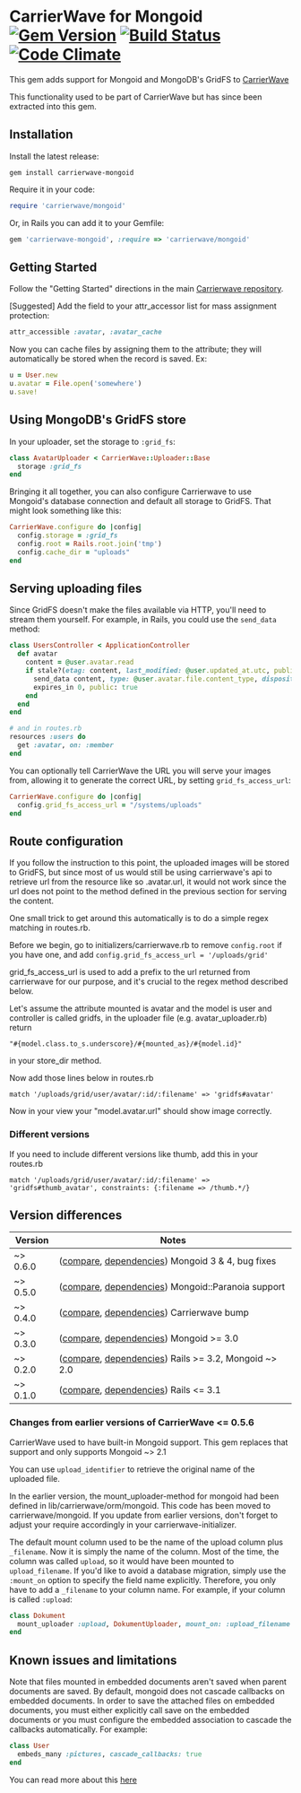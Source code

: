 # CarrierWave for Mongoid [![Gem Version](https://badge.fury.io/rb/carrierwave-mongoid.png)](http://badge.fury.io/rb/carrierwave-mongoid) [![Build Status](https://travis-ci.org/carrierwaveuploader/carrierwave-mongoid.png?branch=master)](http://travis-ci.org/carrierwaveuploader/carrierwave-mongoid) [![Code Climate](https://codeclimate.com/github/carrierwaveuploader/carrierwave-mongoid.png)](https://codeclimate.com/github/carrierwaveuploader/carrierwave-mongoid)

This gem adds support for Mongoid and MongoDB's GridFS to
[CarrierWave](https://github.com/carrierwaveuploader/carrierwave/)

This functionality used to be part of CarrierWave but has since been extracted
into this gem.

## Installation

Install the latest release:

    gem install carrierwave-mongoid

Require it in your code:

```ruby
require 'carrierwave/mongoid'
```

Or, in Rails you can add it to your Gemfile:

```ruby
gem 'carrierwave-mongoid', :require => 'carrierwave/mongoid'
```

## Getting Started

Follow the "Getting Started" directions in the main
[Carrierwave repository](https://raw.github.com/carrierwaveuploader/carrierwave/).

[Suggested] Add the field to your attr_accessor list for mass assignment
protection:

```ruby
attr_accessible :avatar, :avatar_cache
```

Now you can cache files by assigning them to the attribute; they will
automatically be stored when the record is saved. Ex:

```ruby
u = User.new
u.avatar = File.open('somewhere')
u.save!
```

## Using MongoDB's GridFS store

In your uploader, set the storage to `:grid_fs`:

```ruby
class AvatarUploader < CarrierWave::Uploader::Base
  storage :grid_fs
end
```

Bringing it all together, you can also configure Carrierwave to use Mongoid's
database connection and default all storage to GridFS. That might look something
like this:

```ruby
CarrierWave.configure do |config|
  config.storage = :grid_fs
  config.root = Rails.root.join('tmp')
  config.cache_dir = "uploads"
end
```

## Serving uploading files

Since GridFS doesn't make the files available via HTTP, you'll need to stream
them yourself. For example, in Rails, you could use the `send_data` method:

```ruby
class UsersController < ApplicationController
  def avatar
    content = @user.avatar.read
    if stale?(etag: content, last_modified: @user.updated_at.utc, public: true)
      send_data content, type: @user.avatar.file.content_type, disposition: "inline"
      expires_in 0, public: true
    end
  end
end

# and in routes.rb
resources :users do
  get :avatar, on: :member
end
```

You can optionally tell CarrierWave the URL you will serve your images from,
allowing it to generate the correct URL, by setting `grid_fs_access_url`:

```ruby
CarrierWave.configure do |config|
  config.grid_fs_access_url = "/systems/uploads"
end
```

## Route configuration

If you follow the instruction to this point, the uploaded images will be stored to GridFS, but since most of us would still be using
carrierwave's api to retrieve url from the resource like so .avatar.url, it would not work since the url does not point
to the method defined in the previous section for serving the content.

One small trick to get around this automatically is to do a simple regex matching in routes.rb.

Before we begin, go to initializers/carrierwave.rb 
to remove `config.root` if you have one, and add `config.grid_fs_access_url = '/uploads/grid'`

grid_fs_access_url is used to add a prefix to the url returned from carrierwave for our purpose, 
and it's crucial to the regex method described below.

Let's assume the attribute mounted is avatar and the model is user and controller is called gridfs,
in the uploader file (e.g. avatar_uploader.rb) return 

`"#{model.class.to_s.underscore}/#{mounted_as}/#{model.id}"`

in your store_dir method.

Now add those lines below in routes.rb

`match '/uploads/grid/user/avatar/:id/:filename' => 'gridfs#avatar'`

Now in your view your "model.avatar.url" should show image correctly.

### Different versions

If you need to include different versions like thumb, add this in your routes.rb

`match '/uploads/grid/user/avatar/:id/:filename' => 'gridfs#thumb_avatar', constraints: {:filename => /thumb.*/}`

## Version differences

| Version  | Notes                                                                           |
|----------|---------------------------------------------------------------------------------|
| ~> 0.6.0 | ([compare][compare-0.6], [dependencies][deps-0.6]) Mongoid 3 & 4, bug fixes     |
| ~> 0.5.0 | ([compare][compare-0.5], [dependencies][deps-0.5]) Mongoid::Paranoia support    |
| ~> 0.4.0 | ([compare][compare-0.4], [dependencies][deps-0.4]) Carrierwave bump             |
| ~> 0.3.0 | ([compare][compare-0.3], [dependencies][deps-0.3]) Mongoid >= 3.0               |
| ~> 0.2.0 | ([compare][compare-0.2], [dependencies][deps-0.2]) Rails >= 3.2, Mongoid ~> 2.0 |
| ~> 0.1.0 | ([compare][compare-0.1], [dependencies][deps-0.1]) Rails <= 3.1                 |

[compare-0.6]: https://github.com/carrierwaveuploader/carrierwave-mongoid/compare/v0.5.0...v0.6.0
[compare-0.5]: https://github.com/carrierwaveuploader/carrierwave-mongoid/compare/v0.4.0...v0.5.0
[compare-0.4]: https://github.com/carrierwaveuploader/carrierwave-mongoid/compare/v0.3.1...v0.4.0
[compare-0.3]: https://github.com/carrierwaveuploader/carrierwave-mongoid/compare/v0.2.1...v0.3.1
[compare-0.2]: https://github.com/carrierwaveuploader/carrierwave-mongoid/compare/v0.1.7...v0.2.2
[compare-0.1]: https://github.com/carrierwaveuploader/carrierwave-mongoid/compare/v0.1.1...v0.1.7

[deps-0.6]: https://rubygems.org/gems/carrierwave-mongoid/versions/0.6.0
[deps-0.5]: https://rubygems.org/gems/carrierwave-mongoid/versions/0.5.0
[deps-0.4]: https://rubygems.org/gems/carrierwave-mongoid/versions/0.4.0
[deps-0.3]: https://rubygems.org/gems/carrierwave-mongoid/versions/0.3.1
[deps-0.2]: https://rubygems.org/gems/carrierwave-mongoid/versions/0.2.2
[deps-0.1]: https://rubygems.org/gems/carrierwave-mongoid/versions/0.1.7

### Changes from earlier versions of CarrierWave <= 0.5.6

CarrierWave used to have built-in Mongoid support. This gem replaces that
support and only supports Mongoid ~> 2.1

You can use `upload_identifier` to retrieve the original name of the uploaded file.

In the earlier version, the mount_uploader-method for mongoid had been defined
in lib/carrierwave/orm/mongoid. This code has been moved to
carrierwave/mongoid. If you update from earlier versions, don't forget to adjust
your require accordingly in your carrierwave-initializer.

The default mount column used to be the name of the upload column plus
`_filename`. Now it is simply the name of the column. Most of the time, the
column was called `upload`, so it would have been mounted to `upload_filename`.
If you'd like to avoid a database migration, simply use the `:mount_on` option
to specify the field name explicitly. Therefore, you only have to add a
`_filename` to your column name. For example, if your column is called
`:upload`:

```ruby
class Dokument
  mount_uploader :upload, DokumentUploader, mount_on: :upload_filename
end
```

## Known issues and limitations

Note that files mounted in embedded documents aren't saved when parent documents
are saved. By default, mongoid does not cascade callbacks on embedded
documents. In order to save the attached files on embedded documents, you must
either explicitly call save on the embedded documents or you must configure the
embedded association to cascade the callbacks automatically. For example:

```ruby
class User
  embeds_many :pictures, cascade_callbacks: true
end
```

You can read more about this [here](https://github.com/carrierwaveuploader/carrierwave/issues#issue/81)
